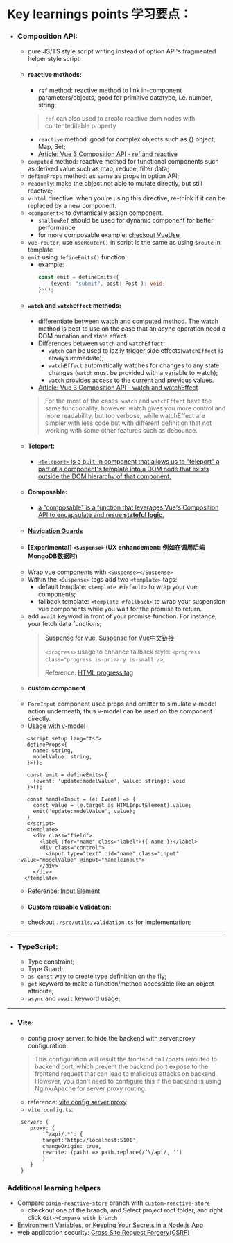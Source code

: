 Key learnings points 学习要点：
============================
- ### Composition API:
    - pure JS/TS style script writing instead of option API's fragmented helper style script
    - #### reactive methods:
        - `ref` method: reactive method to link in-component parameters/objects, good for primitive datatype, i.e. number, string;
      > `ref` can also used to create reactive dom nodes with contenteditable property
        - `reactive` method: good for complex objects such as {} object, Map, Set;
        - [Article: Vue 3 Composition API -  ref and reactive](https://labs.thisdot.co/blog/vue-3-composition-api-ref-and-reactive)
    - `computed` method: reactive method for functional components such as derived value such as map, reduce, filter data;
    - `defineProps` method: as same as props in option API;
    - `readonly`: make the object not able to mutate directly, but still reactive;
    - `v-html` directive: when you're using this directive, re-think if it can be replaced by a new component.
    - `<component>`: to dynamically assign component.
      - `shallowRef` should be used for dynamic component for better performance
      - for more composable example: [checkout VueUse](https://vueuse.org/guide/)
    - `vue-router`, use `useRouter()` in script is the same as using `$route` in template
    - `emit` using `defineEmits()` function:
      - example:
        ```typescript
        const emit = defineEmits<{
            (event: "submit", post: Post ): void;
        }>();
        ```
    - #### `watch` and `watchEffect` methods:
        - differentiate between watch and computed method. The watch method is best to use on the case that an async operation need a DOM mutation and state effect.
        - Differences between `watch` and `watchEffect`:
            - `watch` can be used to lazily trigger side effects(`watchEffect` is always immediate);
            - `watchEffect` automatically watches for changes to any state changes (`watch` must be provided with a variable to watch);
            - `watch` provides access to the current and previous values.
        - [Article: Vue 3 Composition API - watch and watchEffect](https://www.thisdot.co/blog/vue-3-composition-api-watch-and-watcheffect)
      > For the most of the cases, `watch` and `watchEffect` have the same functionality, however, watch gives you more control and more readability, but too verbose, while watchEffect are simpler with less code but with different definition that not working with some other features such as debounce.
    - #### Teleport:
        - [`<Teleport>` is a built-in component that allows us to "teleport" a part of a component's template into a DOM node that exists outside the DOM hierarchy of that component.
          ](https://vuejs.org/guide/built-ins/teleport.html#teleport)
    - #### Composable:
        - [a "composable" is a function that leverages Vue's Composition API to encapsulate and resue **stateful logic**.](https://vuejs.org/guide/reusability/composables.html#composables)
  - #### [Navigation Guards](https://router.vuejs.org/guide/advanced/navigation-guards.html) 
  - #### [Experimental] `<Suspense>` (UX enhancement: 例如在调用后端MongoDB数据时)
  - Wrap vue components with `<Suspense></Suspense>`
  - Within the `<Suspense>` tags add two `<template>` tags:
      - default template: `<template #default>` to wrap your vue components;
      - fallback template: `<template #fallback>` to wrap your suspension vue components while you wait for the promise to return.
  - add `await` keyword in front of your promise function. For instance, your fetch data functions;
    > [Suspense for vue](https://vuejs.org/guide/built-ins/suspense.html), [Suspense for Vue中文链接](https://cn.vuejs.org/guide/built-ins/suspense.html)
    >
    > `<progress>` usage to enhance fallback style: `<progress class="progress is-primary is-small />`;
    >
    > Reference: [HTML progress tag](https://www.w3schools.com/tags/tag_progress.asp)
  - #### custom component
  - `FormInput` component used props and emitter to simulate v-model action underneath, thus v-model can be used on the component directly.
  - [Usage with v-model](https://vuejs.org/guide/components/events.html#usage-with-v-model)
  ```Vue
     <script setup lang="ts">
     defineProps<{
       name: string,
       modelValue: string,
     }>();

     const emit = defineEmits<{
       (event: 'update:modelValue', value: string): void
     }>();

     const handleInput = (e: Event) => {
       const value = (e.target as HTMLInputElement).value;
       emit('update:modelValue', value);
     }
     </script>
     <template>
       <div class="field">
         <label :for="name" class="label">{{ name }}</label>
         <div class="control">
           <input type="text" :id="name" class="input" :value="modelValue" @input="handleInput">
         </div>
       </div>
    </template>
  ```
  - Reference: [Input Element](https://developer.mozilla.org/en-US/docs/Web/HTML/Element/input)
  - #### Custom reusable Validation:
  - checkout `./src/utils/validation.ts` for implementation;
----------------------------------------------------------------------------------------
- ### TypeScript:
    - Type constraint;
    - Type Guard;
    - `as const` way to create type definition on the fly;
    - `get` keyword to make a function/method accessible like an object attribute;
    - `async` and `await` keyword usage;
----------------------------------------------------------------------------------------
- ### Vite:
  - config proxy server: to hide the backend with server.proxy configuration:
  > This configuration will result the frontend call /posts rerouted to backend port, which prevent the backend port expose to the frontend request that can lead to malicious attacks on backend.
  > However, you don't need to configure this if the backend is using Nginx/Apache for server proxy routing. 
    - reference: [vite config server.proxy](https://vitejs.dev/config/server-options.html#server-proxy)
    - `vite.config.ts`:
    ```
     server: {
        proxy: {
            '^/api/.*': {
            target:'http://localhost:5101',
            changeOrigin: true,
            rewrite: (path) => path.replace(/^\/api/, '')
            }
        }
     }
    ```

### Additional learning helpers
- Compare `pinia-reactive-store` branch with `custom-reactive-store`
    - checkout one of the branch, and Select project root folder, and right click `Git->Compare with branch`
- [Environment Variables, or Keeping Your Secrets in a Node.js App](https://medium.com/codait/environment-variables-or-keeping-your-secrets-secret-in-a-node-js-app-99019dfff716)
- web application security: [Cross Site Request Forgery(CSRF)](https://owasp.org/www-community/attacks/csrf)
